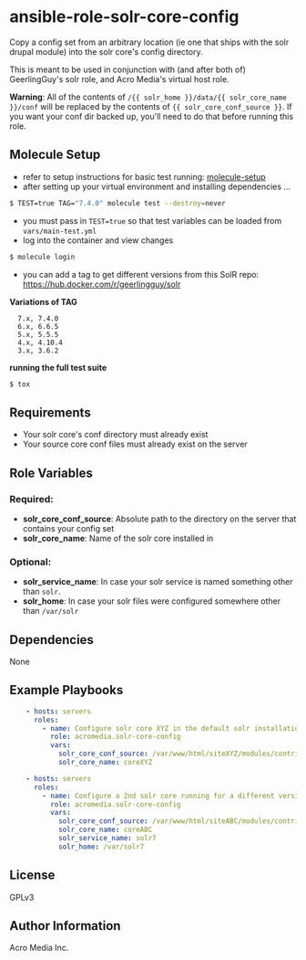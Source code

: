 # ansible-role-solr-core-config

Copy a config set from an arbitrary location (ie one that ships with the solr drupal module) into the solr core's config directory.

This is meant to be used in conjunction with (and after both of) GeerlingGuy's solr role, and Acro Media's virtual host role.

**Warning**: All of the contents of  `/{{ solr_home }}/data/{{ solr_core_name }}/conf` will be replaced by the contents of `{{ solr_core_conf_source }}`. If you want your conf dir backed up, you'll need to do that before running this role.


## Molecule Setup

- refer to setup instructions for basic test running: [molecule-setup](https://git.acromedia.com/mmccann/molecule-setup/blob/master/README.md)
- after setting up your virtual environment and installing dependencies ...

```bash
$ TEST=true TAG="7.4.0" molecule test --destroy=never
```

- you must pass in ```TEST=true``` so that test variables can be loaded from ```vars/main-test.yml```
- log into the container and view changes

```bash
$ molecule login
```


- you can add a tag to get different versions from this SolR repo: https://hub.docker.com/r/geerlingguy/solr

__Variations of TAG__ 
      
      7.x, 7.4.0
      6.x, 6.6.5
      5.x, 5.5.5
      4.x, 4.10.4
      3.x, 3.6.2    
    

__running the full test suite__

```bash
$ tox
```

## Requirements

* Your solr core's conf directory must already exist
* Your source core conf files must already exist on the server


## Role Variables

### Required:
* **solr_core_conf_source**: Absolute path to the directory on the server that contains your config set
* **solr_core_name**: Name of the solr core installed in

### Optional:
* **solr_service_name**: In case your solr service is named something other than `solr`.
* **solr_home**: In case your solr files were configured somewhere other than `/var/solr`


## Dependencies

None


## Example Playbooks

```yaml
    - hosts: servers
      roles:
        - name: Configure solr core XYZ in the default solr installation
          role: acromedia.solr-core-config
          vars:
            solr_core_conf_source: /var/www/html/siteXYZ/modules/contrib/search_api_solr/solr-conf/6.x
            solr_core_name: coreXYZ
```

```yaml
    - hosts: servers
      roles:
        - name: Configure a 2nd solr core running for a different version of solr (7), which is side by side with the first (6)
          role: acromedia.solr-core-config
          vars:
            solr_core_conf_source: /var/www/html/siteABC/modules/contrib/search_api_solr/solr-conf/7.x
            solr_core_name: coreABC
            solr_service_name: solr7
            solr_home: /var/solr7
```


## License

GPLv3


## Author Information

Acro Media Inc.

